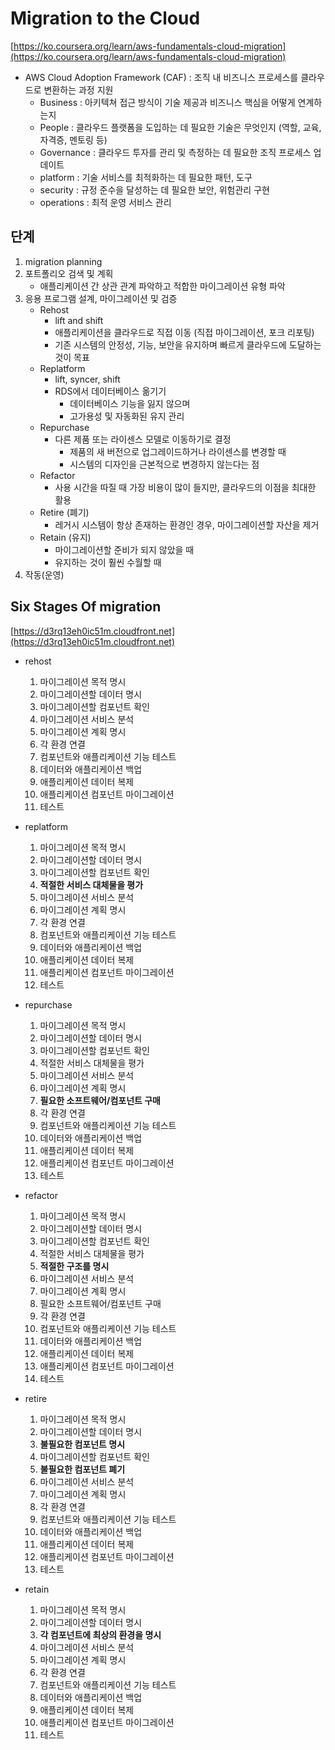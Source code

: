 # Migration to the Cloud

[https://ko.coursera.org/learn/aws-fundamentals-cloud-migration](https://ko.coursera.org/learn/aws-fundamentals-cloud-migration)

- AWS Cloud Adoption Framework (CAF) : 조직 내 비즈니스 프로세스를 클라우드로 변환하는 과정 지원
    - Business : 아키텍쳐 접근 방식이 기술 제공과 비즈니스 핵심을 어떻게 연계하는지
    - People : 클라우드 플랫폼을 도입하는 데 필요한 기술은 무엇인지 (역할, 교육, 자격증, 멘토링 등)
    - Governance : 클라우드 투자를 관리 및 측정하는 데 필요한 조직 프로세스 업데이트
    - platform : 기술 서비스를 최적화하는 데 필요한 패턴, 도구
    - security : 규정 준수을 달성하는 데 필요한 보안, 위험관리 구현
    - operations : 최적 운영 서비스 관리

## 단계
1. migration planning
2. 포트폴리오 검색 및 계획
    - 애플리케이션 간 상관 관계 파악하고 적합한 마이그레이션 유형 파악
3. 응용 프로그램 설계, 마이그레이션 및 검증
    - Rehost 
        - lift and shift
        - 애플리케이션을 클라우드로 직접 이동 (직접 마이그레이션, 포크 리포팅)
        - 기존 시스템의 안정성, 기능, 보안을 유지하며 빠르게 클라우드에 도달하는 것이 목표
    - Replatform
        - lift, syncer, shift
        - RDS에서 데이터베이스 옮기기
            - 데이터베이스 기능을 잃지 않으며
            - 고가용성 및 자동화된 유지 관리
    - Repurchase
        - 다른 제품 또는 라이센스 모델로 이동하기로 결정
            - 제품의 새 버전으로 업그레이드하거나 라이센스를 변경할 때
            - 시스템의 디자인을 근본적으로 변경하지 않는다는 점
    - Refactor
        - 사용 시간을 따질 때 가장 비용이 많이 들지만, 클라우드의 이점을 최대한 활용
    - Retire (폐기)
        - 레거시 시스템이 항상 존재하는 환경인 경우, 마이그레이션할 자산을 제거
    - Retain (유지)
        - 마이그레이션할 준비가 되지 않았을 때
        - 유지하는 것이 훨씬 수월할 때
4. 작동(운영)


## Six Stages Of migration
[https://d3rq13eh0ic51m.cloudfront.net](https://d3rq13eh0ic51m.cloudfront.net)

- rehost
    1. 마이그레이션 목적 명시
    2. 마이그레이션할 데이터 명시
    3. 마이그레이션할 컴포넌트 확인
    4. 마이그레이션 서비스 분석
    5. 마이그레이션 계획 명시
    6. 각 환경 연결
    7. 컴포넌트와 애플리케이션 기능 테스트
    8. 데이터와 애플리케이션 백업
    9. 애플리케이션 데이터 복제
    10. 애플리케이션 컴포넌트 마이그레이션
    11. 테스트

- replatform
    1. 마이그레이션 목적 명시
    2. 마이그레이션할 데이터 명시
    3. 마이그레이션할 컴포넌트 확인
    4. **적절한 서비스 대체물을 평가**
    5. 마이그레이션 서비스 분석
    6. 마이그레이션 계획 명시
    7. 각 환경 연결
    8. 컴포넌트와 애플리케이션 기능 테스트
    9. 데이터와 애플리케이션 백업
    10. 애플리케이션 데이터 복제
    11. 애플리케이션 컴포넌트 마이그레이션
    12. 테스트

- repurchase
    1. 마이그레이션 목적 명시
    2. 마이그레이션할 데이터 명시
    3. 마이그레이션할 컴포넌트 확인
    4. 적절한 서비스 대체물을 평가
    5. 마이그레이션 서비스 분석
    6. 마이그레이션 계획 명시
    7. **필요한 소프트웨어/컴포넌트 구매**
    8. 각 환경 연결
    9. 컴포넌트와 애플리케이션 기능 테스트
    10. 데이터와 애플리케이션 백업
    11. 애플리케이션 데이터 복제
    12. 애플리케이션 컴포넌트 마이그레이션
    13. 테스트

- refactor
    1. 마이그레이션 목적 명시
    2. 마이그레이션할 데이터 명시
    3. 마이그레이션할 컴포넌트 확인
    4. 적절한 서비스 대체물을 평가
    5. **적절한 구조를 명시**
    6. 마이그레이션 서비스 분석
    7. 마이그레이션 계획 명시
    8. 필요한 소프트웨어/컴포넌트 구매
    9. 각 환경 연결
    10. 컴포넌트와 애플리케이션 기능 테스트
    11. 데이터와 애플리케이션 백업
    12. 애플리케이션 데이터 복제
    13. 애플리케이션 컴포넌트 마이그레이션
    14. 테스트

- retire
    1. 마이그레이션 목적 명시
    2. 마이그레이션할 데이터 명시
    3. **불필요한 컴포넌트 명시**
    4. 마이그레이션할 컴포넌트 확인
    5. **불필요한 컴포넌트 폐기**
    6. 마이그레이션 서비스 분석
    7. 마이그레이션 계획 명시
    8. 각 환경 연결
    9. 컴포넌트와 애플리케이션 기능 테스트
    10. 데이터와 애플리케이션 백업
    11. 애플리케이션 데이터 복제
    12. 애플리케이션 컴포넌트 마이그레이션
    13. 테스트

- retain
    1. 마이그레이션 목적 명시
    2. 마이그레이션할 데이터 명시
    3. **각 컴포넌트에 최상의 환경을 명시**
    4. 마이그레이션 서비스 분석
    5. 마이그레이션 계획 명시
    6. 각 환경 연결
    7. 컴포넌트와 애플리케이션 기능 테스트
    8. 데이터와 애플리케이션 백업
    9. 애플리케이션 데이터 복제
    10. 애플리케이션 컴포넌트 마이그레이션
    11. 테스트